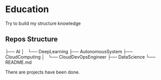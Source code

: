 # Education
Try to build my structure knowledge
## Repos Structure
├── AI
│   └── DeepLearning
├── AutonomousSystem
├── CloudComputing
│   └── CloudDevOpsEngineer
├── DataScience
└── README.md


There are projects have been done.
